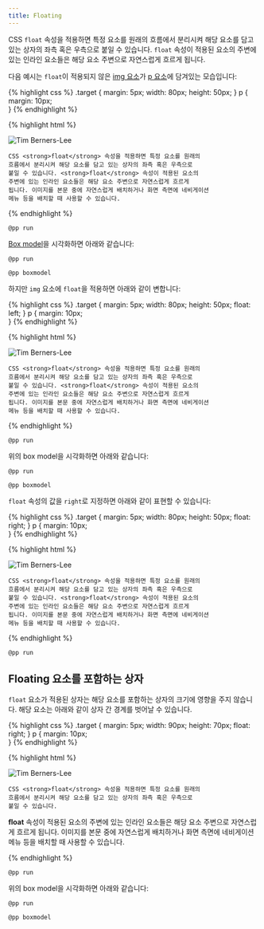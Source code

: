 ```yaml
---
title: Floating
---
```


CSS ``float`` 속성을 적용하면 특정 요소를 원래의 흐름에서 분리시켜 해당 요소를 담고 있는 상자의 좌측 혹은 우측으로 붙일 수 있습니다. ``float`` 속성이
적용된 요소의 주변에 있는 인라인 요소들은 해당 요소 주변으로 자연스럽게 흐르게 됩니다.

다음 예시는 ``float``이 적용되지 않은 [img 요소](/html/img.html])가 [p 요소](/html/p.html)에 담겨있는 모습입니다:

{% highlight css %}
.target {
    margin: 5px;
    width: 80px;
    height: 50px;
}
p {
    margin: 10px;    
}
{% endhighlight %}

{% highlight html %}

<p>
    <img class="target" src="http://www.w3.org/Press/Stock/Berners-Lee/2001-europaeum-eighth.jpg" alt="Tim Berners-Lee">

    CSS <strong>float</strong> 속성을 적용하면 특정 요소를 원래의
    흐름에서 분리시켜 해당 요소를 담고 있는 상자의 좌측 혹은 우측으로
    붙일 수 있습니다. <strong>float</strong> 속성이 적용된 요소의
    주변에 있는 인라인 요소들은 해당 요소 주변으로 자연스럽게 흐르게
    됩니다. 이미지를 본문 중에 자연스럽게 배치하거나 화면 측면에 네비게이션
    메뉴 등을 배치할 때 사용할 수 있습니다.
</p>
{% endhighlight %}

``@pp run``

[Box model](/css/Box_model.html)을 시각화하면 아래와 같습니다:

``@pp run``

``@pp boxmodel``

하지만 ``img`` 요소에 ``float``을 적용하면 아래와 같이 변합니다:

{% highlight css %}
.target {
    margin: 5px;
    width: 80px;
    height: 50px;
    float: left;
}
p {
    margin: 10px;    
}
{% endhighlight %}

{% highlight html %}

<p>
    <img class="target" src="http://www.w3.org/Press/Stock/Berners-Lee/2001-europaeum-eighth.jpg" alt="Tim Berners-Lee">

    CSS <strong>float</strong> 속성을 적용하면 특정 요소를 원래의
    흐름에서 분리시켜 해당 요소를 담고 있는 상자의 좌측 혹은 우측으로
    붙일 수 있습니다. <strong>float</strong> 속성이 적용된 요소의
    주변에 있는 인라인 요소들은 해당 요소 주변으로 자연스럽게 흐르게
    됩니다. 이미지를 본문 중에 자연스럽게 배치하거나 화면 측면에 네비게이션
    메뉴 등을 배치할 때 사용할 수 있습니다.
</p>
{% endhighlight %}

``@pp run``

위의 box model을 시각화하면 아래와 같습니다:

``@pp run``

``@pp boxmodel``

``float`` 속성의 값을 ``right``로 지정하면 아래와 같이 표현할 수 있습니다:

{% highlight css %}
.target {
    margin: 5px;
    width: 80px;
    height: 50px;
    float: right;
}
p {
    margin: 10px;    
}
{% endhighlight %}

{% highlight html %}

<p>
    <img class="target" src="http://www.w3.org/Press/Stock/Berners-Lee/2001-europaeum-eighth.jpg" alt="Tim Berners-Lee">

    CSS <strong>float</strong> 속성을 적용하면 특정 요소를 원래의
    흐름에서 분리시켜 해당 요소를 담고 있는 상자의 좌측 혹은 우측으로
    붙일 수 있습니다. <strong>float</strong> 속성이 적용된 요소의
    주변에 있는 인라인 요소들은 해당 요소 주변으로 자연스럽게 흐르게
    됩니다. 이미지를 본문 중에 자연스럽게 배치하거나 화면 측면에 네비게이션
    메뉴 등을 배치할 때 사용할 수 있습니다.
</p>
{% endhighlight %}

``@pp run``


## Floating 요소를 포함하는 상자

``float`` 요소가 적용된 상자는 해당 요소를 포함하는 상자의 크기에 영향을 주지 않습니다. 해당 요소는 아래와 같이 상자 간 경계를 벗어날 수 있습니다.

{% highlight css %}
.target {
    margin: 5px;
    width: 90px;
    height: 70px;
    float: right;
}
p {
    margin: 10px;    
}
{% endhighlight %}

{% highlight html %}

<p>
    <img class="target" src="http://www.w3.org/Press/Stock/Berners-Lee/2001-europaeum-eighth.jpg" alt="Tim Berners-Lee">

    CSS <strong>float</strong> 속성을 적용하면 특정 요소를 원래의
    흐름에서 분리시켜 해당 요소를 담고 있는 상자의 좌측 혹은 우측으로
    붙일 수 있습니다.
</p>
<p>
    <strong>float</strong> 속성이 적용된 요소의 주변에 있는 인라인
    요소들은 해당 요소 주변으로 자연스럽게 흐르게 됩니다. 이미지를 본문
    중에 자연스럽게 배치하거나 화면 측면에 네비게이션 메뉴 등을 배치할 때
    사용할 수 있습니다.
</p>
{% endhighlight %}

``@pp run``

위의 box model을 시각화하면 아래와 같습니다:

``@pp run``

``@pp boxmodel``
